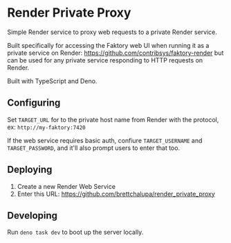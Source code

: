 # Render Private Proxy

Simple Render service to proxy web requests to a private Render service.

Built specifically for accessing the Faktory web UI when running it as a
private service on Render: https://github.com/contribsys/faktory-render but can
be used for any private service responding to HTTP requests on Render.

Built with TypeScript and Deno.

## Configuring

Set `TARGET_URL` for to the private host name from Render with the protocol,
ex: `http://my-faktory:7420`

If the web service requires basic auth, confiure `TARGET_USERNAME` and
`TARGET_PASSWORD`, and it'll also prompt users to enter that too.

## Deploying

1. Create a new Render Web Service
2. Enter this URL: https://github.com/brettchalupa/render_private_proxy

## Developing

Run `deno task dev` to boot up the server locally.

